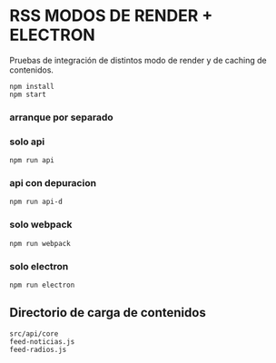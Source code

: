 # RSS MODOS DE RENDER + ELECTRON
Pruebas de integración de distintos modo de render y de caching de contenidos.

    npm install
    npm start

### arranque por separado
### solo api
    npm run api
### api con depuracion
    npm run api-d
### solo webpack
    npm run webpack

### solo electron
    npm run electron

## Directorio de carga de contenidos
    src/api/core
    feed-noticias.js
    feed-radios.js

